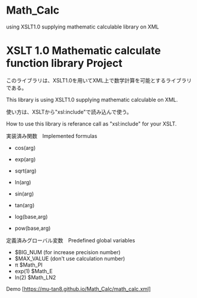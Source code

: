 # Math_Calc
using XSLT1.0 supplying mathematic calculable library on XML

# XSLT 1.0 Mathematic calculate function library Project



このライブラリは、XSLT1.0を用いてXML上で数学計算を可能とするライブラリである。

This library is using XSLT1.0 supplying mathematic calculable on XML.

使い方は、XSLTから"xsl:include"で読み込んで使う。

How to use this library is referance call as "xsl:include" for your XSLT.

実装済み関数　Implemented formulas


+ cos(arg)
+ exp(arg)
+ sqrt(arg)
+ ln(arg)


+ sin(arg)
+ tan(arg)
+ log(base,arg)
+ pow(base,arg)


定義済みグローバル変数　Predefined global variables

+ $BIG_NUM (for increase precision number)
+ $MAX_VALUE (don't use calculation number)
+ π $Math_PI
+ exp(1) $Math_E
+ ln(2) $Math_LN2

Demo [https://mu-tan8.github.io/Math_Calc/math_calc.xml]
